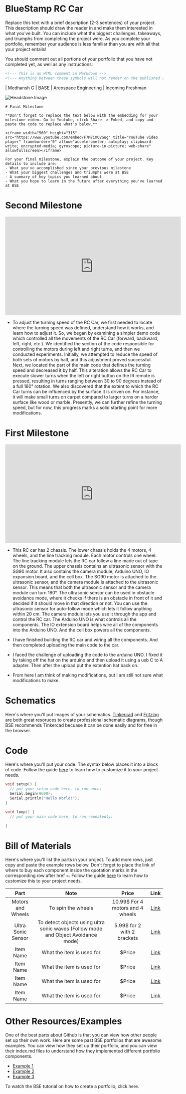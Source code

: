 # BlueStamp RC Car
Replace this text with a brief description (2-3 sentences) of your project. This description should draw the reader in and make them interested in what you've built. You can include what the biggest challenges, takeaways, and triumphs from completing the project were. As you complete your portfolio, remember your audience is less familiar than you are with all that your project entails!

You should comment out all portions of your portfolio that you have not completed yet, as well as any instructions:
```HTML 
<!--- This is an HTML comment in Markdown -->
<!--- Anything between these symbols will not render on the published site -->
```

| Medhansh G | BASE  | Areospace Engineering | Incoming Freshman

![Headstone Image](IMG_5945.jpg)

```  
# Final Milestone

**Don't forget to replace the text below with the embedding for your milestone video. Go to Youtube, click Share -> Embed, and copy and paste the code to replace what's below.**

<iframe width="560" height="315" src="https://www.youtube.com/embed/F7M7imOVGug" title="YouTube video player" frameborder="0" allow="accelerometer; autoplay; clipboard-write; encrypted-media; gyroscope; picture-in-picture; web-share" allowfullscreen></iframe>

For your final milestone, explain the outcome of your project. Key details to include are:
- What you've accomplished since your previous milestone
- What your biggest challenges and triumphs were at BSE
- A summary of key topics you learned about
- What you hope to learn in the future after everything you've learned at BSE
```


# Second Milestone


<iframe width="560" height="315" src="https://www.youtube.com/embed/SKRgafY-li4" title="YouTube video player" frameborder="0" allow="accelerometer; autoplay; clipboard-write; encrypted-media; gyroscope; picture-in-picture; web-share" allowfullscreen></iframe>

- To adjust the turning speed of the RC Car, we first needed to locate where the turning speed was defined, understand how it works, and learn how to adjust it. So, we began by examining a simpler demo
  code which controlled all the movements of the RC Car (forward, backward, left, right, etc.). We identified the section of the code responsible for controlling the motors during left and right turns,
  and then we conducted experiments. Initially, we attempted to reduce the speed of both sets of motors by half, and this adjustment proved successful. Next, we located the part of the main code that
  defines the turning speed and decreased it by half. This alteration allows the RC Car to execute slower turns when the left or right button on the IR remote is pressed, resulting in turns ranging
  between 30 to 90 degrees instead of a full 180° rotation. We also discovered that the extent to which the RC Car turns can be influenced by the surface it is driven on. For instance, it will make
  small turns on carpet compared to larger turns on a harder surface like wood or marble. Presently, we can further refine the turning speed, but for now, this progress marks a solid starting point for   more modifications.

  

# First Milestone

<iframe width="560" height="315" src="https://www.youtube.com/embed/XBWzefHsQAk" title="YouTube video player" frameborder="0" allow="accelerometer; autoplay; clipboard-write; encrypted-media; gyroscope; picture-in-picture; web-share" allowfullscreen></iframe>

- This RC car has 2 chassis. The lower chassis holds the 4 motors, 4 wheels, and the line tracking module. Each motor controls one wheel. The line tracking module lets the RC car follow a line made out
  of tape on the ground. The upper chassis contains an ultrasonic sensor with the SG90 motor. It also contains the camera module, Arduino UNO, IO expansion board, and the cell box. The SG90 motor is
  attached to the ultrasonic sensor, and the camera module is attached to the ultrasonic sensor. This means that both the ultrasonic sensor and the camera module can turn 180°. The ultrasonic sensor can
  be used in obstacle avoidance mode, where it checks if there is an obstacle in front of it and decided if it should move in that direction or not. You can use the ultrasonic sensor for auto-follow
  mode which lets it follow anything within 20 cm.  The camera module lets you use it through the app and control the RC car. The Arduino UNO is what controls all the components. The IO extension board
  helps wire all of the components into the Arduino UNO. And the cell box powers all the components.
  
- I have finished building the RC car and wiring all the components. And then completed uploading the main code to the car.
  
- I faced the challenge of uploading the code to the arduino UNO. I fixed it by taking off the hat on the arduino and then upload it using a usb C to A adapter. Then after the upload put the extention
  hat back on.
  
- From here I am think of making modifications, but I am still not sure what modifications to make.

# Schematics 
Here's where you'll put images of your schematics. [Tinkercad](https://www.tinkercad.com/blog/official-guide-to-tinkercad-circuits) and [Fritzing](https://fritzing.org/learning/) are both great resoruces to create professional schematic diagrams, though BSE recommends Tinkercad becuase it can be done easily and for free in the browser. 

# Code
Here's where you'll put your code. The syntax below places it into a block of code. Follow the guide [here]([url](https://www.markdownguide.org/extended-syntax/)) to learn how to customize it to your project needs. 

```c++
void setup() {
  // put your setup code here, to run once:
  Serial.begin(9600);
  Serial.println("Hello World!");
}

void loop() {
  // put your main code here, to run repeatedly:

}
```

# Bill of Materials
Here's where you'll list the parts in your project. To add more rows, just copy and paste the example rows below.
Don't forget to place the link of where to buy each component inside the quotation marks in the corresponding row after href =. Follow the guide [here]([url](https://www.markdownguide.org/extended-syntax/)) to learn how to customize this to your project needs. 

| **Part** | **Note** | **Price** | **Link** |
|:--:|:--:|:--:|:--:|
| Motors and Wheels | To spin the wheels | 10.99$ For 4 motors and 4 wheels | <a href="[[https://www.amazon.com/Arduino-A000066-ARDUINO-UNO-R3/dp/B008GRTSV6/](https://a.co/d/4XRX9Fw)](https://a.co/d/7np97RI)"> Link </a> |
| Ultra Sonic Sensor | To detect objects using ultra sonic waves (Follow mode and Object Avoidance mode) | 5.99$ for 2 with 2 brackets | <a href="https://www.amazon.com/Arduino-A000066-ARDUINO-UNO-R3/dp/B008GRTSV6/"> Link </a> |
| Item Name | What the item is used for | $Price | <a href="https://www.amazon.com/Arduino-A000066-ARDUINO-UNO-R3/dp/B008GRTSV6/"> Link </a> |
| Item Name | What the item is used for | $Price | <a href="https://www.amazon.com/Arduino-A000066-ARDUINO-UNO-R3/dp/B008GRTSV6/"> Link </a> |
| Item Name | What the item is used for | $Price | <a href="https://www.amazon.com/Arduino-A000066-ARDUINO-UNO-R3/dp/B008GRTSV6/"> Link </a> |
| Item Name | What the item is used for | $Price | <a href="https://www.amazon.com/Arduino-A000066-ARDUINO-UNO-R3/dp/B008GRTSV6/"> Link </a> |

# Other Resources/Examples
One of the best parts about Github is that you can view how other people set up their own work. Here are some past BSE portfolios that are awesome examples. You can view how they set up their portfolio, and you can view their index.md files to understand how they implemented different portfolio components.
- [Example 1](https://trashytuber.github.io/YimingJiaBlueStamp/)
- [Example 2](https://sviatil0.github.io/Sviatoslav_BSE/)
- [Example 3](https://arneshkumar.github.io/arneshbluestamp/)

To watch the BSE tutorial on how to create a portfolio, click here.
